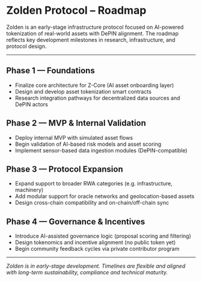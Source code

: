 # Zolden Protocol – Roadmap

Zolden is an early-stage infrastructure protocol focused on AI-powered tokenization of real-world assets with DePIN alignment. The roadmap reflects key development milestones in research, infrastructure, and protocol design.

---

## Phase 1 — Foundations
- Finalize core architecture for Z-Core (AI asset onboarding layer)
- Design and develop asset tokenization smart contracts
- Research integration pathways for decentralized data sources and DePIN actors

## Phase 2 — MVP & Internal Validation
- Deploy internal MVP with simulated asset flows
- Begin validation of AI-based risk models and asset scoring
- Implement sensor-based data ingestion modules (DePIN-compatible)

## Phase 3 — Protocol Expansion
- Expand support to broader RWA categories (e.g. infrastructure, machinery)
- Add modular support for oracle networks and geolocation-based assets
- Design cross-chain compatibility and on-chain/off-chain sync

## Phase 4 — Governance & Incentives
- Introduce AI-assisted governance logic (proposal scoring and filtering)
- Design tokenomics and incentive alignment (no public token yet)
- Begin community feedback cycles via private contributor program

---

*Zolden is in early-stage development. Timelines are flexible and aligned with long-term sustainability, compliance and technical maturity.*
